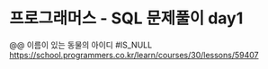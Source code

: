 # 프로그래머스 - SQL 문제풀이 day1
@@ 이름이 있는 동물의 아이디 #IS_NULL
https://school.programmers.co.kr/learn/courses/30/lessons/59407
